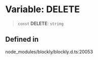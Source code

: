 # Variable: DELETE

> `const` **DELETE**: `string`

## Defined in

node_modules/blockly/blockly.d.ts:20053
